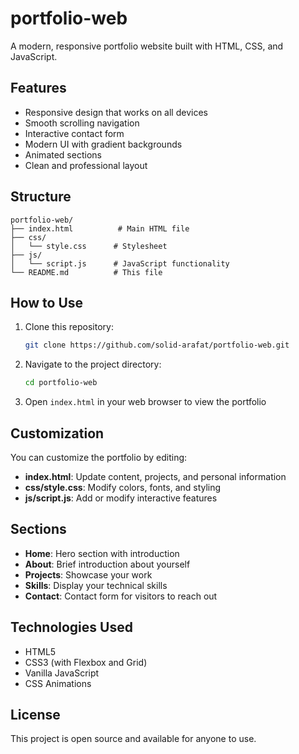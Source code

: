 # portfolio-web

A modern, responsive portfolio website built with HTML, CSS, and JavaScript.

## Features

- Responsive design that works on all devices
- Smooth scrolling navigation
- Interactive contact form
- Modern UI with gradient backgrounds
- Animated sections
- Clean and professional layout

## Structure

```
portfolio-web/
├── index.html          # Main HTML file
├── css/
│   └── style.css      # Stylesheet
├── js/
│   └── script.js      # JavaScript functionality
└── README.md          # This file
```

## How to Use

1. Clone this repository:
   ```bash
   git clone https://github.com/solid-arafat/portfolio-web.git
   ```

2. Navigate to the project directory:
   ```bash
   cd portfolio-web
   ```

3. Open `index.html` in your web browser to view the portfolio

## Customization

You can customize the portfolio by editing:

- **index.html**: Update content, projects, and personal information
- **css/style.css**: Modify colors, fonts, and styling
- **js/script.js**: Add or modify interactive features

## Sections

- **Home**: Hero section with introduction
- **About**: Brief introduction about yourself
- **Projects**: Showcase your work
- **Skills**: Display your technical skills
- **Contact**: Contact form for visitors to reach out

## Technologies Used

- HTML5
- CSS3 (with Flexbox and Grid)
- Vanilla JavaScript
- CSS Animations

## License

This project is open source and available for anyone to use.